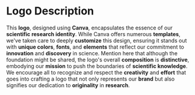 # Logo Description

This **logo**, designed using **Canva**, encapsulates the essence of our **scientific research identity**. While Canva offers numerous **templates**, we've taken care to deeply **customize** this design, ensuring it stands out with **unique colors**, **fonts**, and **elements** that reflect our commitment to **innovation** and **discovery** in science. Mention here that although the foundation might be shared, the logo's overall **composition** is **distinctive**, embodying our **mission** to push the boundaries of **scientific knowledge**. We encourage all to recognize and respect the **creativity** and **effort** that goes into crafting a logo that not only represents our **brand** but also signifies our dedication to **originality** in **research**.
